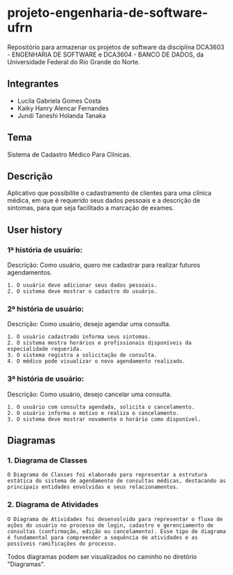 # projeto-engenharia-de-software-ufrn
Repositório para armazenar os projetos de software da disciplina DCA3603 - ENGENHARIA DE SOFTWARE e DCA3604 - BANCO DE DADOS, da Universidade Federal do Rio Grande do Norte.

## Integrantes
* Lucila Gabriela Gomes Costa
* Kaiky Hanry Alencar Fernandes
* Jundi Taneshi Holanda Tanaka

## Tema
Sistema de Cadastro Médico Para Clínicas.

## Descrição
Aplicativo que possibilite o cadastramento de clientes para uma clínica médica, em que é requerido seus dados pessoais e a descrição de sintomas, para que seja facilitado a marcação de exames.

## User history

### 1ª história de usuário:
Descrição: Como usuário, quero me cadastrar para realizar futuros agendamentos.

    1. O usuário deve adicionar seus dados pessoais.
    2. O sistema deve mostrar o cadastro do usuário.

### 2ª história de usuário:
Descrição: Como usuário, desejo agendar uma consulta.

    1. O usuário cadastrado informa seus sintomas.
    2. O sistema mostra horários e profissionais disponíveis da especialidade requerida.
    3. ⁠O sistema registra a solicitação de consulta.
    4. ⁠O médico pode visualizar o novo agendamento realizado.

### 3ª história de usuário:
Descrição: Como usuário, desejo cancelar uma consulta.

    1. O usuário com consulta agendada, solicita o cancelamento.
    2. ⁠O usuário informa o motivo e realiza o cancelamento.
    3. ⁠O sistema deve mostrar novamente o horário como disponível.

## Diagramas
### 1. Diagrama de Classes
    O Diagrama de Classes foi elaborado para representar a estrutura estática do sistema de agendamento de consultas médicas, destacando as principais entidades envolvidas e seus relacionamentos.

### 2. Diagrama de Atividades
    O Diagrama de Atividades foi desenvolvido para representar o fluxo de ações do usuário no processo de login, cadastro e gerenciamento de consultas (confirmação, edição ou cancelamento). Esse tipo de diagrama é fundamental para compreender a sequência de atividades e as possíveis ramificações do processo.

Todos diagramas podem ser visualizados no caminho no diretório "Diagramas".
